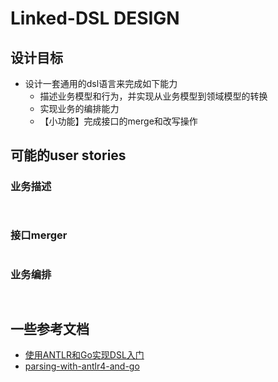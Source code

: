 # Linked-DSL DESIGN

## 设计目标

* 设计一套通用的dsl语言来完成如下能力
  * 描述业务模型和行为，并实现从业务模型到领域模型的转换
  * 实现业务的编排能力
  * 【小功能】完成接口的merge和改写操作

## 可能的user stories

### 业务描述

```text
  

```


### 接口merger

```text

```

### 业务编排

```text


```

## 一些参考文档

* [使用ANTLR和Go实现DSL入门](https://tonybai.com/2022/05/10/introduction-of-implement-dsl-using-antlr-and-go/)
* [parsing-with-antlr4-and-go](https://blog.gopheracademy.com/advent-2017/parsing-with-antlr4-and-go/)